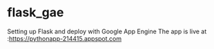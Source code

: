 # flask_gae
Setting up Flask and deploy with Google App Engine
The app is live at :https://pythonapp-214415.appspot.com
